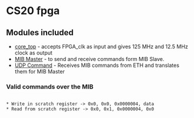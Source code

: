 # CS20 fpga

## Modules included

* [core_top](https://github.com/siglabsoss/higgs_sdr_rev2/tree/master/fpgas/common/modules) - accepts FPGA_clk as input and gives 125 MHz and 12.5 MHz clock as output
* [MIB Master](https://github.com/siglabsoss/ip-library-core/tree/master/mib_bus) - to send and receive commands form MIB Slave. 
* [UDP Command](https://github.com/siglabsoss/ip-library-core/tree/master/lattice_support/gbit_mac/modules/udp_cmd) - Receives MIB commands from ETH and translates them for MIB Master

### Valid commands over the MIB
```

* Write in scratch register -> 0x0, 0x0, 0x0000004, data
* Read from scratch register -> 0x0, 0x1, 0x0000004, 0x0
```
